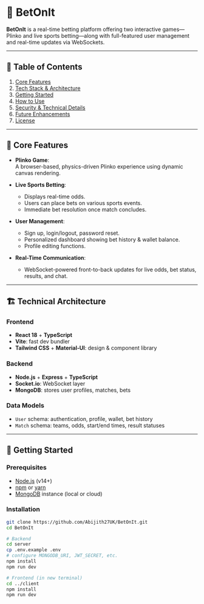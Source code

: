 # 🎲 BetOnIt

**BetOnIt** is a real-time betting platform offering two interactive games—Plinko and live sports betting—along with full-featured user management and real-time updates via WebSockets.

---

## 🧭 Table of Contents

1. [Core Features](#core-features)  
2. [Tech Stack & Architecture](#technical-architecture)  
3. [Getting Started](#getting-started)  
4. [How to Use](#user-experience)  
5. [Security & Technical Details](#security--technical-details)  
6. [Future Enhancements](#future-enhancements)  
7. [License](#license)

---

## 🎯 Core Features

- **Plinko Game**:  
  A browser-based, physics-driven Plinko experience using dynamic canvas rendering.

- **Live Sports Betting**:  
  - Displays real-time odds.  
  - Users can place bets on various sports events.  
  - Immediate bet resolution once match concludes.

- **User Management**:  
  - Sign up, login/logout, password reset.  
  - Personalized dashboard showing bet history & wallet balance.  
  - Profile editing functions.

- **Real-Time Communication**:  
  - WebSocket-powered front-to-back updates for live odds, bet status, results, and chat.

---

## 🏗 Technical Architecture

### Frontend  
- **React 18** + **TypeScript**  
- **Vite**: fast dev bundler  
- **Tailwind CSS** + **Material‑UI**: design & component library

### Backend  
- **Node.js** + **Express** + **TypeScript**  
- **Socket.io**: WebSocket layer  
- **MongoDB**: stores user profiles, matches, bets

### Data Models  
- `User` schema: authentication, profile, wallet, bet history  
- `Match` schema: teams, odds, start/end times, result statuses

---

## 🚀 Getting Started

### Prerequisites  
- [Node.js](https://nodejs.org/) (v14+)  
- [npm](https://www.npmjs.com/) or [yarn](https://yarnpkg.com/)  
- [MongoDB](https://www.mongodb.com/) instance (local or cloud)

### Installation

```bash
git clone https://github.com/Abijith27UK/BetOnIt.git
cd BetOnIt

# Backend
cd server
cp .env.example .env
# configure MONGODB_URI, JWT_SECRET, etc.
npm install
npm run dev

# Frontend (in new terminal)
cd ../client
npm install
npm run dev
